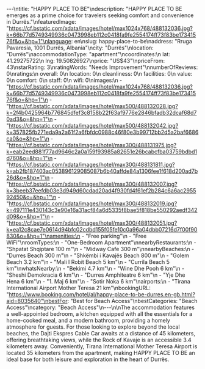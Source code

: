 ---\ntitle: "HAPPY PLACE TO BE"\ndescription: "HAPPY PLACE TO BE emerges as a prime choice for travelers seeking comfort and convenience in Durrës."\nfeaturedImage: "https://cf.bstatic.com/xdata/images/hotel/max1024x768/488132036.jpg?k=66b77d5749349936c0473998eb112c0418fa9fe2554174ff73f83be17341576f&o=&hp=1"\nlanguage: en\nslug: happy-place-to-be\naddress: "Rruga Pavaresia, 1001 Durrës, Albania"\ncity: "Durrës"\nlocation: "Durrës"\naccommodationType: "apartment"\ncoordinates:\n  lat: 41.29275722\n  lng: 19.50826927\nprice: "US$43"\npriceFrom: 43\nstarRating: 3\nratingWords: "Needs Improvement"\nnumberOfReviews: 0\nratings:\n  overall: 0\n  location: 0\n  cleanliness: 0\n  facilities: 0\n  value: 0\n  comfort: 0\n  staff: 0\n  wifi: 0\nimages:\n  - "https://cf.bstatic.com/xdata/images/hotel/max1024x768/488132036.jpg?k=66b77d5749349936c0473998eb112c0418fa9fe2554174ff73f83be17341576f&o=&hp=1"\n  - "https://cf.bstatic.com/xdata/images/hotel/max500/488132028.jpg?k=2f4b0425964b776845dfef3c8158b22f63af9776e2846bfadb32dcaf68d70ad3&o=&hp=1"\n  - "https://cf.bstatic.com/xdata/images/hotel/max500/488132042.jpg?k=357825fb271eda9a2a61f2a6fbfdc0988c46f80e3b99712bb2d5a2baf6686ca0&o=&hp=1"\n  - "https://cf.bstatic.com/xdata/images/hotel/max300/488131975.jpg?k=eab2eed881f77ad9646c2a0a159f93985a82651e26bcabcfba03759bdbd1d760&o=&hp=1"\n  - "https://cf.bstatic.com/xdata/images/hotel/max300/488131811.jpg?k=ab2fb187403ac053896129085087b6b40affde84a1306fee1f618d200ad7b26d&o=&hp=1"\n  - "https://cf.bstatic.com/xdata/images/hotel/max300/488132007.jpg?k=3beeb37eefdb03e3d949d60cdad20ad4f930fd4f61ef2b284c6a6ac295592450&o=&hp=1"\n  - "https://cf.bstatic.com/xdata/images/hotel/max300/488132019.jpg?k=497111e430143c3e90e16a31acf84a6d5335f8bae5f818be550292aedf342d09&o=&hp=1"\n  - "https://cf.bstatic.com/xdata/images/hotel/max300/488132051.jpg?k=ea12c8cae7e0614d94bfc02cdbd155f05fe10c0a96a04dbb07216d7f00f90830&o=&hp=1"\namenities:\n  - "Free parking"\n  - "Free WiFi"\nroomTypes:\n  - "One-Bedroom Apartment"\nnearbyRestaurants:\n  - "Shpatat Shqiptare 100 m"\n  - "Midway Cafe 300 m"\nnearbyBeaches:\n  - "Durres Beach 300 m"\n  - "Shkëmbi i Kavajës Beach 800 m"\n  - "Golem Beach 3.2 km"\n  - "Mali I Robit Beach 5 km"\n  - "Currila Beach 5 km"\nwhatsNearby:\n  - "Bekimi 4.7 km"\n  - "Wine Dhe Pooh 6 km"\n  - "Sheshi Demokracia 6 km"\n  - "Durres Amphiteatre 6 km"\n  - "Yje Dhe Hena 6 km"\n  - "1. Maj 6 km"\n  - "Sotir Noka 6 km"\nairports:\n  - "Tirana International Airport Mother Teresa 21 km"\nbookingURL: "https://www.booking.com/hotel/al/happy-place-to-be-durres.en-gb.html?aid=8035640"\nbestFor: "Best for Beach Access"\nbestCategories: "Beach Access"\ncategory: "Beach Access"\n---\n\nThe accommodation features a well-appointed bedroom, a kitchen equipped with all the essentials for a home-cooked meal, and a modern bathroom, providing a homely atmosphere for guests. For those looking to explore beyond the local beaches, the Dajti Ekspres Cable Car awaits at a distance of 45 kilometers, offering breathtaking views, while the Rock of Kavaje is an accessible 3.4 kilometers away. Conveniently, Tirana International Mother Teresa Airport is located 35 kilometers from the apartment, making HAPPY PLACE TO BE an ideal base for both leisure and exploration in the heart of Durrës.